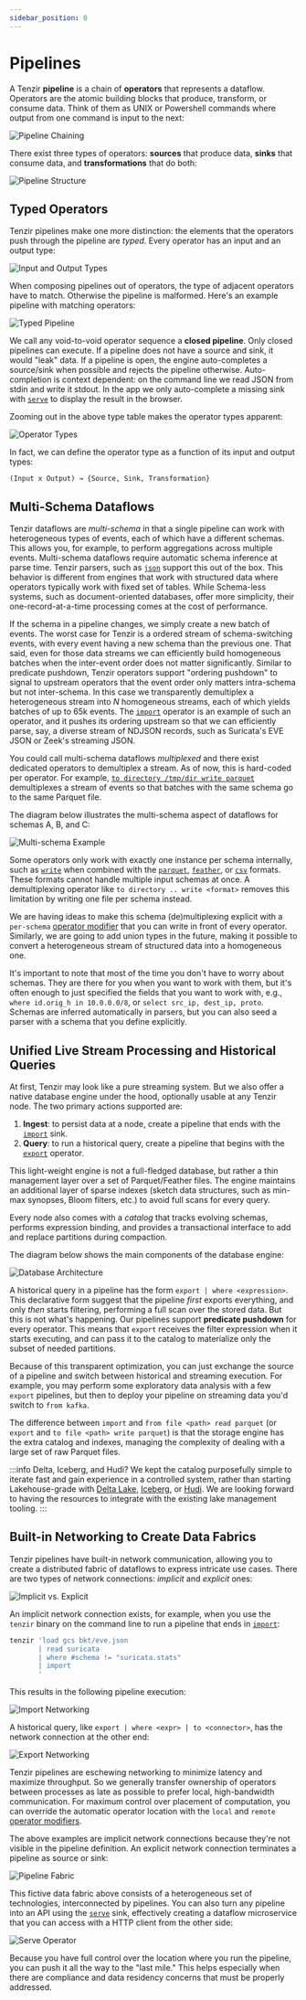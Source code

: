 ```yaml
---
sidebar_position: 0
---
```


# Pipelines

A Tenzir **pipeline** is a chain of **operators** that represents a dataflow.
Operators are the atomic building blocks that produce, transform, or consume
data. Think of them as UNIX or Powershell commands where output from one command
is input to the next:

![Pipeline Chaining](pipeline-chaining.excalidraw.svg)

There exist three types of operators: **sources** that produce data, **sinks**
that consume data, and **transformations** that do both:

![Pipeline Structure](pipeline-structure.excalidraw.svg)

## Typed Operators

Tenzir pipelines make one more distinction: the elements that the operators push
through the pipeline are *typed*. Every operator has an input and an output
type:

![Input and Output Types](operator-pieces.excalidraw.svg)

When composing pipelines out of operators, the type of adjacent operators have
to match. Otherwise the pipeline is malformed. Here's an example pipeline with
matching operators:

![Typed Pipeline](typed-pipeline.excalidraw.svg)

We call any void-to-void operator sequence a **closed pipeline**. Only closed
pipelines can execute. If a pipeline does not have a source and sink, it would
"leak" data. If a pipeline is open, the engine auto-completes a source/sink when
possible and rejects the pipeline otherwise. Auto-completion is context
dependent: on the command line we read JSON from stdin and write it stdout. In
the app we only auto-complete a missing sink with
[`serve`](operators/sinks/serve.md) to display the result in the browser.

Zooming out in the above type table makes the operator types apparent:

![Operator Types](operator-types.excalidraw.svg)

In fact, we can define the operator type as a function of its input and output types:

```
(Input x Output) → {Source, Sink, Transformation}
```

## Multi-Schema Dataflows

Tenzir dataflows are *multi-schema* in that a single pipeline can work
with heterogeneous types of events, each of which have a different schemas.
This allows you, for example, to perform aggregations across multiple events.
Multi-schema dataflows require automatic schema inference at parse time. Tenzir
parsers, such as [`json`](formats/json.md) support this out of the box. This
behavior is different from engines that work with structured data where
operators typically work with fixed set of tables. While Schema-less systems,
such as document-oriented databases, offer more simplicity, their
one-record-at-a-time processing comes at the cost of performance.

If the schema in a pipeline changes, we simply create a new batch of events. The
worst case for Tenzir is a ordered stream of schema-switching events, with every
event having a new schema than the previous one. That said, even for those data
streams we can efficiently build homogeneous batches when the inter-event order
does not matter significantly. Similar to predicate pushdown, Tenzir operators
support "ordering pushdown" to signal to upstream operators that the event order
only matters intra-schema but not inter-schema. In this case we transparently
demultiplex a heterogeneous stream into *N* homogeneous streams, each of which
yields batches of up to 65k events. The [`import`](operators/sinks/import.md)
operator is an example of such an operator, and it pushes its ordering upstream
so that we can efficiently parse, say, a diverse stream of NDJSON records, such
as Suricata's EVE JSON or Zeek's streaming JSON.

You could call multi-schema dataflows *multiplexed* and there exist dedicated
operators to demultiplex a stream. As of now, this is hard-coded per operator.
For example, [`to directory /tmp/dir write parquet`](connectors/directory.md)
demultiplexes a stream of events so that batches with the same schema go to the
same Parquet file.

The diagram below illustrates the multi-schema aspect of dataflows for schemas
A, B, and C:

![Multi-schema Example](multi-schema-example.excalidraw.svg)

Some operators only work with exactly one instance per schema internally, such
as [`write`](operators/transformations/write.md) when combined with the
[`parquet`](formats/parquet.md), [`feather`](formats/feather.md), or
[`csv`](formats/csv.md) formats. These formats cannot handle multiple input
schemas at once. A demultiplexing operator like `to directory .. write <format>`
removes this limitation by writing one file per schema instead.

We are having ideas to make this schema (de)multiplexing explicit with a
`per-schema` [operator modifier](operators/modifier.md) that you can write in
front of every operator. Similarly, we are going to add union types in the
future, making it possible to convert a heterogeneous stream of structured data
into a homogeneous one.

It's important to note that most of the time you don't have to worry about
schemas. They are there for you when you want to work with them, but it's often
enough to just specified the fields that you want to work with, e.g., `where
id.orig_h in 10.0.0.0/8`, or `select src_ip, dest_ip, proto`. Schemas are
inferred automatically in parsers, but you can also seed a parser with a schema
that you define explicitly.

## Unified Live Stream Processing and Historical Queries

At first, Tenzir may look like a pure streaming system. But we also offer a
native database engine under the hood, optionally usable at any Tenzir
node. The two primary actions supported are:

1. **Ingest**: to persist data at a node, create a pipeline that ends with the
   [`import`](operators/sinks/import.md) sink.
2. **Query**: to run a historical query, create a pipeline that begins with the
   [`export`](operators/sources/export.md) operator.

This light-weight engine is not a full-fledged database, but rather a thin
management layer over a set of Parquet/Feather files. The engine maintains an
additional layer of sparse indexes (sketch data structures, such as min-max
synopses, Bloom filters, etc.) to avoid full scans for every query.

Every node also comes with a *catalog* that tracks evolving schemas, performs
expression binding, and provides a transactional interface to add and replace
partitions during compaction.

The diagram below shows the main components of the database engine:

![Database Architecture](database-architecture.excalidraw.svg)

A historical query in a pipeline has the form `export | where <expression>`.
This declarative form suggest that the pipeline *first* exports everything, and
only *then* starts filtering, performing a full scan over the stored data. But
this is not what's happening. Our pipelines support **predicate pushdown** for
every operator. This means that `export` receives the filter expression when it
starts executing, and can pass it to the catalog to materialize only the subset
of needed partitions.

Because of this transparent optimization, you can just exchange the source of a
pipeline and switch between historical and streaming execution. For example, you
may perform some exploratory data analysis with a few `export` pipelines, but
then to deploy your pipeline on streaming data you'd switch to `from kafka`.

The difference between `import` and `from file <path> read parquet` (or `export`
and `to file <path> write parquet`) is that the storage engine has the extra
catalog and indexes, managing the complexity of dealing with a large set of raw
Parquet files.

:::info Delta, Iceberg, and Hudi?
We kept the catalog purposefully simple to iterate fast and gain experience in a
controlled system, rather than starting Lakehouse-grade with [Delta
Lake](https://delta.io/), [Iceberg](https://iceberg.apache.org/), or
[Hudi](https://hudi.apache.org/). We are looking forward to having the resources
to integrate with the existing lake management tooling.
:::

## Built-in Networking to Create Data Fabrics

Tenzir pipelines have built-in network communication, allowing you to create a
distributed fabric of dataflows to express intricate use cases. There are two
types of network connections: *implicit* and *explicit* ones:

![Implicit vs. Explicit](implicit-vs-explicit-networking.excalidraw.svg)

An implicit network connection exists, for example, when you use the `tenzir`
binary on the command line to run a pipeline that ends in
[`import`](operators/sinks/import.md):

```bash
tenzir 'load gcs bkt/eve.json
       | read suricata
       | where #schema != "suricata.stats"
       | import
       '
```

This results in the following pipeline execution:

![Import Networking](import-networking.excalidraw.svg)

A historical query, like `export | where <expr> | to <connector>`, has the
network connection at the other end:

![Export Networking](export-networking.excalidraw.svg)

Tenzir pipelines are eschewing networking to minimize latency and maximize
throughput. So we generally transfer ownership of operators between processes as
late as possible to prefer local, high-bandwidth communication. For maximum
control over placement of computation, you can override the automatic operator
location with the `local` and `remote` [operator
modifiers](operators/modifier.md).

The above examples are implicit network connections because they're not visible
in the pipeline definition. An explicit network connection terminates a pipeline
as source or sink:

![Pipeline Fabric](pipeline-fabric.excalidraw.svg)

This fictive data fabric above consists of a heterogeneous set of technologies,
interconnected by pipelines. You can also turn any pipeline into an API using
the [`serve`](operators/sinks/serve.md) sink, effectively creating a dataflow
microservice that you can access with a HTTP client from the other side:

![Serve Operator](operators/sinks/serve.excalidraw.svg)

Because you have full control over the location where you run the pipeline, you
can push it all the way to the "last mile." This helps especially when there
are compliance and data residency concerns that must be properly addressed.
